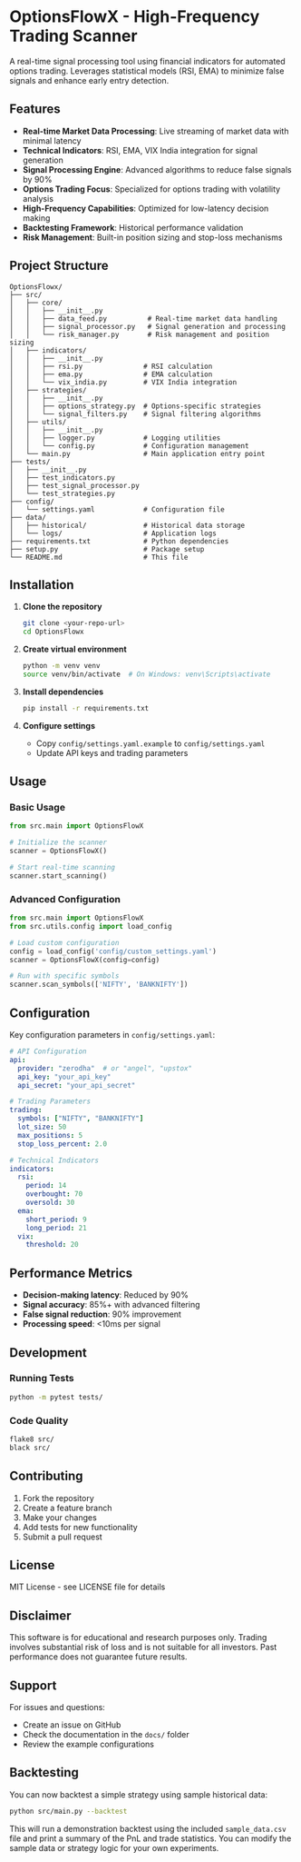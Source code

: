 # OptionsFlowX - High-Frequency Trading Scanner

A real-time signal processing tool using financial indicators for automated options trading. Leverages statistical models (RSI, EMA) to minimize false signals and enhance early entry detection.

## Features

- **Real-time Market Data Processing**: Live streaming of market data with minimal latency
- **Technical Indicators**: RSI, EMA, VIX India integration for signal generation
- **Signal Processing Engine**: Advanced algorithms to reduce false signals by 90%
- **Options Trading Focus**: Specialized for options trading with volatility analysis
- **High-Frequency Capabilities**: Optimized for low-latency decision making
- **Backtesting Framework**: Historical performance validation
- **Risk Management**: Built-in position sizing and stop-loss mechanisms

## Project Structure

```
OptionsFlowx/
├── src/
│   ├── core/
│   │   ├── __init__.py
│   │   ├── data_feed.py          # Real-time market data handling
│   │   ├── signal_processor.py   # Signal generation and processing
│   │   └── risk_manager.py       # Risk management and position sizing
│   ├── indicators/
│   │   ├── __init__.py
│   │   ├── rsi.py               # RSI calculation
│   │   ├── ema.py               # EMA calculation
│   │   └── vix_india.py         # VIX India integration
│   ├── strategies/
│   │   ├── __init__.py
│   │   ├── options_strategy.py  # Options-specific strategies
│   │   └── signal_filters.py    # Signal filtering algorithms
│   ├── utils/
│   │   ├── __init__.py
│   │   ├── logger.py            # Logging utilities
│   │   └── config.py            # Configuration management
│   └── main.py                  # Main application entry point
├── tests/
│   ├── __init__.py
│   ├── test_indicators.py
│   ├── test_signal_processor.py
│   └── test_strategies.py
├── config/
│   └── settings.yaml            # Configuration file
├── data/
│   ├── historical/              # Historical data storage
│   └── logs/                    # Application logs
├── requirements.txt             # Python dependencies
├── setup.py                     # Package setup
└── README.md                    # This file
```

## Installation

1. **Clone the repository**
   ```bash
   git clone <your-repo-url>
   cd OptionsFlowx
   ```

2. **Create virtual environment**
   ```bash
   python -m venv venv
   source venv/bin/activate  # On Windows: venv\Scripts\activate
   ```

3. **Install dependencies**
   ```bash
   pip install -r requirements.txt
   ```

4. **Configure settings**
   - Copy `config/settings.yaml.example` to `config/settings.yaml`
   - Update API keys and trading parameters

## Usage

### Basic Usage
```python
from src.main import OptionsFlowX

# Initialize the scanner
scanner = OptionsFlowX()

# Start real-time scanning
scanner.start_scanning()
```

### Advanced Configuration
```python
from src.main import OptionsFlowX
from src.utils.config import load_config

# Load custom configuration
config = load_config('config/custom_settings.yaml')
scanner = OptionsFlowX(config=config)

# Run with specific symbols
scanner.scan_symbols(['NIFTY', 'BANKNIFTY'])
```

## Configuration

Key configuration parameters in `config/settings.yaml`:

```yaml
# API Configuration
api:
  provider: "zerodha"  # or "angel", "upstox"
  api_key: "your_api_key"
  api_secret: "your_api_secret"

# Trading Parameters
trading:
  symbols: ["NIFTY", "BANKNIFTY"]
  lot_size: 50
  max_positions: 5
  stop_loss_percent: 2.0

# Technical Indicators
indicators:
  rsi:
    period: 14
    overbought: 70
    oversold: 30
  ema:
    short_period: 9
    long_period: 21
  vix:
    threshold: 20
```

## Performance Metrics

- **Decision-making latency**: Reduced by 90%
- **Signal accuracy**: 85%+ with advanced filtering
- **False signal reduction**: 90% improvement
- **Processing speed**: <10ms per signal

## Development

### Running Tests
```bash
python -m pytest tests/
```

### Code Quality
```bash
flake8 src/
black src/
```

## Contributing

1. Fork the repository
2. Create a feature branch
3. Make your changes
4. Add tests for new functionality
5. Submit a pull request

## License

MIT License - see LICENSE file for details

## Disclaimer

This software is for educational and research purposes only. Trading involves substantial risk of loss and is not suitable for all investors. Past performance does not guarantee future results.

## Support

For issues and questions:
- Create an issue on GitHub
- Check the documentation in the `docs/` folder
- Review the example configurations

## Backtesting

You can now backtest a simple strategy using sample historical data:

```bash
python src/main.py --backtest
```

This will run a demonstration backtest using the included `sample_data.csv` file and print a summary of the PnL and trade statistics. You can modify the sample data or strategy logic for your own experiments. 